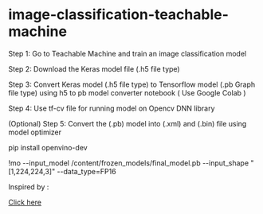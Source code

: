 # image-classification-teachable-machine

Step 1: Go to Teachable Machine and train an image classification model

Step 2: Download the Keras model file (.h5 file type)

Step 3: Convert Keras model (.h5 file type) to Tensorflow model (.pb Graph file type) using h5 to pb model converter notebook ( Use Google Colab )

Step 4: Use tf-cv file for running model on Opencv DNN library

(Optional) Step 5: Convert the (.pb) model into (.xml) and (.bin) file using model optimizer

pip install openvino-dev

!mo --input_model /content/frozen_models/final_model.pb --input_shape "[1,224,224,3]" --data_type=FP16

Inspired by : 

[Click here](https://github.com/opencv/opencv/issues/16582)
